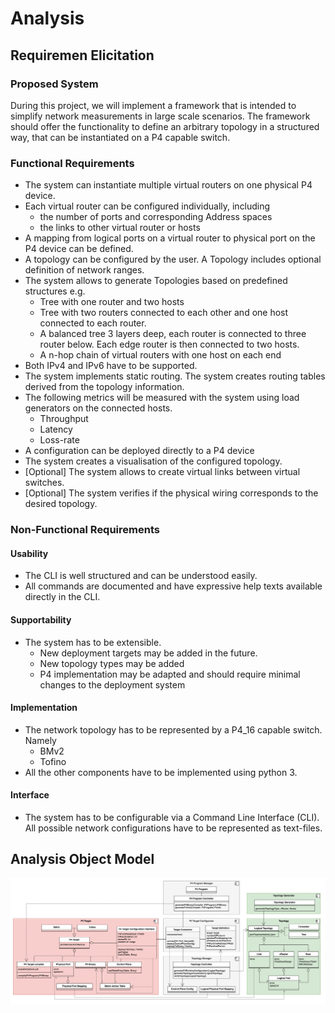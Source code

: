 # Analysis

## Requiremen Elicitation

### Proposed System 

During this project, we will implement a framework that is intended to simplify network measurements in large scale scenarios. The framework should offer the functionality to define an arbitrary topology in a structured way, that can be instantiated on a P4 capable switch.

### Functional Requirements
- The system can instantiate multiple virtual routers on one physical P4 device.
- Each virtual router can be configured individually, including 
   - the number of ports and corresponding Address spaces
   - the links to other virtual router or hosts
- A mapping from logical ports on a virtual router to physical port on the P4 device can be defined.
- A topology can be configured by the user. A Topology includes optional definition of network ranges.
- The system allows to generate Topologies based on predefined structures e.g.
   - Tree with one router and two hosts 
   - Tree with two routers connected to each other and one host connected to each router. 
   - A balanced tree 3 layers deep, each router is connected to three router below. Each edge router is then connected to two hosts.
   - A n-hop chain of virtual routers with one host on each end
- Both IPv4 and IPv6 have to be supported.
- The system implements static routing. The system creates routing tables derived from the topology information.
- The following metrics will be measured with the system using load generators on the connected hosts.
   - Throughput
   - Latency
   - Loss-rate
- A configuration can be deployed directly to a P4 device
- The system creates a visualisation of the configured topology.
- [Optional] The system allows to create virtual links between virtual switches.
- [Optional] The system verifies if the physical wiring corresponds to the desired topology.

### Non-Functional Requirements
#### Usability 
- The CLI is well structured and can be understood easily. 
- All commands are documented and have expressive help texts available directly in the CLI.

#### Supportability 
- The system has to be extensible. 
  - New deployment targets may be added in the future. 
  - New topology types may be added 
  - P4 implementation may be adapted and should require minimal changes to the deployment system

#### Implementation 
- The network topology has to be represented by a P4_16 capable switch. Namely 
   - BMv2 
   - Tofino
- All the other components have to be implemented using python 3.

#### Interface 
- The system has to be configurable via a Command Line Interface (CLI). All possible network configurations have to be represented as text-files.

## Analysis Object Model 
![AOM](img/AOM.png)



